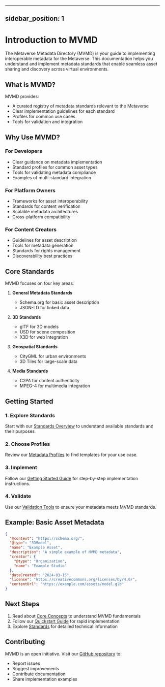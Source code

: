 <!-- Path: /docs/introduction/intro.md -->
---
sidebar_position: 1
---

# Introduction to MVMD

The Metaverse Metadata Directory (MVMD) is your guide to implementing interoperable metadata for the Metaverse. This documentation helps you understand and implement metadata standards that enable seamless asset sharing and discovery across virtual environments.

## What is MVMD?

MVMD provides:
- A curated registry of metadata standards relevant to the Metaverse
- Clear implementation guidelines for each standard
- Profiles for common use cases
- Tools for validation and integration

## Why Use MVMD?

### For Developers
- Clear guidance on metadata implementation
- Standard profiles for common asset types
- Tools for validating metadata compliance
- Examples of multi-standard integration

### For Platform Owners
- Frameworks for asset interoperability
- Standards for content verification
- Scalable metadata architectures
- Cross-platform compatibility

### For Content Creators
- Guidelines for asset description
- Tools for metadata generation
- Standards for rights management
- Discoverability best practices

## Core Standards

MVMD focuses on four key areas:

1. **General Metadata Standards**
    - Schema.org for basic asset description
    - JSON-LD for linked data

2. **3D Standards**
    - glTF for 3D models
    - USD for scene composition
    - X3D for web integration

3. **Geospatial Standards**
    - CityGML for urban environments
    - 3D Tiles for large-scale data

4. **Media Standards**
    - C2PA for content authenticity
    - MPEG-4 for multimedia integration

## Getting Started

### 1. Explore Standards
Start with our [Standards Overview](/standards/overview.md) to understand available standards and their purposes.

### 2. Choose Profiles
Review our [Metadata Profiles](/implementation/metadata-profiles/basic-profile.md) to find templates for your use case.

### 3. Implement
Follow our [Getting Started Guide](/implementation/getting-started.md) for step-by-step implementation instructions.

### 4. Validate
Use our [Validation Tools](./tools/validation.md) to ensure your metadata meets MVMD standards.

## Example: Basic Asset Metadata

```json
{
  "@context": "https://schema.org/",
  "@type": "3DModel",
  "name": "Example Asset",
  "description": "A simple example of MVMD metadata",
  "creator": {
    "@type": "Organization",
    "name": "Example Studio"
  },
  "dateCreated": "2024-03-15",
  "license": "https://creativecommons.org/licenses/by/4.0/",
  "contentUrl": "https://example.com/assets/model.glb"
}
```

## Next Steps

1. Read about [Core Concepts](./introduction/concepts.md) to understand MVMD fundamentals
2. Follow our [Quickstart Guide](./introduction/quickstart.md) for rapid implementation
3. Explore [Standards](/standards/overview.md) for detailed technical information

## Contributing

MVMD is an open initiative. Visit our [GitHub repository](https://github.com/mvmd-org/mvmd-site) to:
- Report issues
- Suggest improvements
- Contribute documentation
- Share implementation examples
